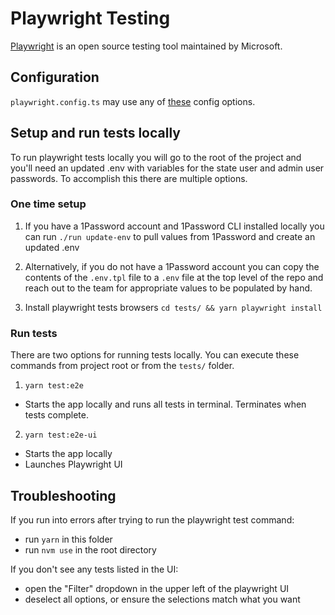 # Playwright Testing

[Playwright](https://playwright.dev/) is an open source testing tool maintained by Microsoft.

## Configuration

`playwright.config.ts` may use any of [these](https://playwright.dev/docs/test-configuration) config options.

## Setup and run tests locally

To run playwright tests locally you will go to the root of the project and you'll need an updated .env with variables for the state user and admin user passwords. To accomplish this there are multiple options. 

### One time setup

1. If you have a 1Password account and 1Password CLI installed locally you can run 
`./run update-env` to pull values from 1Password and create an updated .env

2. Alternatively, if you do not have a 1Password account you can copy the contents of the `.env.tpl` file to a `.env` file at the top level of the repo and reach out to the team for appropriate values to be populated by hand.

3. Install playwright tests browsers `cd tests/ && yarn playwright install`

### Run tests

There are two options for running tests locally. You can execute these commands from project root or from the `tests/` folder.

1. `yarn test:e2e`
  - Starts the app locally and runs all tests in terminal. Terminates when tests complete.

2. `yarn test:e2e-ui`
  - Starts the app locally
  - Launches Playwright UI


## Troubleshooting

If you run into errors after trying to run the playwright test command:

- run `yarn` in this folder
- run `nvm use` in the root directory

If you don't see any tests listed in the UI:

- open the "Filter" dropdown in the upper left of the playwright UI
- deselect all options, or ensure the selections match what you want
